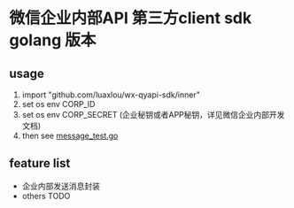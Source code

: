 # 微信企业内部API 第三方client sdk golang 版本

## usage

1. import "github.com/luaxlou/wx-qyapi-sdk/inner"
2. set os env CORP_ID
3. set os env CORP_SECRET (企业秘钥或者APP秘钥，详见微信企业内部开发文档)
4. then see [message_test.go](https://github.com/luaxlou/wx-qyapi-sdk/blob/master/inner/message_test.go)

## feature list

* 企业内部发送消息封装
* others TODO
